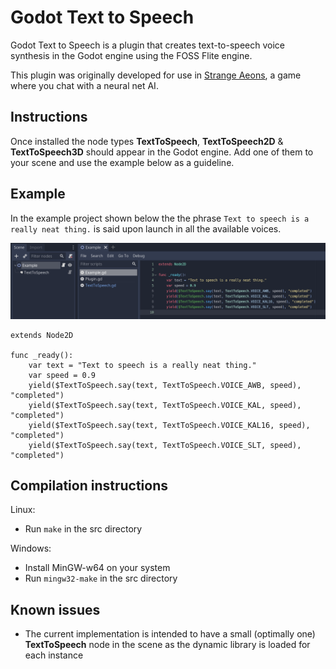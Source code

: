 # Godot Text to Speech

Godot Text to Speech is a plugin that creates text-to-speech voice synthesis in the Godot engine using the FOSS Flite engine.

This plugin was originally developed for use in [Strange Aeons](https://store.steampowered.com/app/1290960/Strange_Aeons), a game where you chat with a neural net AI.

## Instructions

Once installed the node types **TextToSpeech**, **TextToSpeech2D** & **TextToSpeech3D** should appear in the Godot engine. Add one of them to your scene and use the example below as a guideline.

## Example

In the example project shown below the the phrase `Text to speech is a really neat thing.` is said upon launch in all the available voices.

![Example project structure](images/example.png)

```
extends Node2D

func _ready():
    var text = "Text to speech is a really neat thing."
    var speed = 0.9
    yield($TextToSpeech.say(text, TextToSpeech.VOICE_AWB, speed), "completed")
    yield($TextToSpeech.say(text, TextToSpeech.VOICE_KAL, speed), "completed")
    yield($TextToSpeech.say(text, TextToSpeech.VOICE_KAL16, speed), "completed")
    yield($TextToSpeech.say(text, TextToSpeech.VOICE_SLT, speed), "completed")
```

## Compilation instructions

Linux:

- Run `make` in the src directory

Windows:

- Install MinGW-w64 on your system
- Run `mingw32-make` in the src directory

## Known issues

- The current implementation is intended to have a small (optimally one) **TextToSpeech** node in the scene as the dynamic library is loaded for each instance